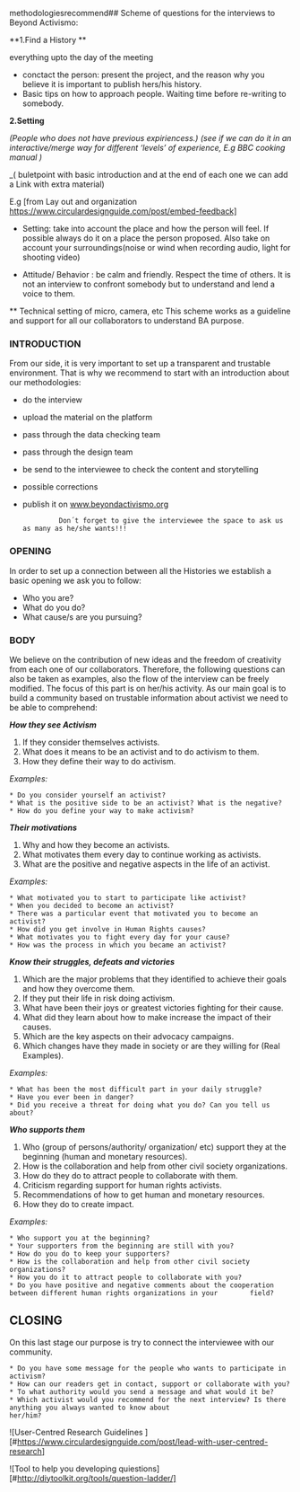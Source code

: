 methodologiesrecommend## Scheme of questions for the interviews to Beyond Activismo:

**1.Find a History **

   everything upto the day of the meeting 
  
  - conctact the person: present the project, and the reason why you believe it is important to publish hers/his history.
  - Basic tips on how to approach people. Waiting time before re-writing to somebody.
  
   
**2.Setting**

_(People who does not have previous expiriencess.)_
_(see if we can do it in an interactive/merge way for different ‘levels’ of experience, E.g BBC cooking manual )_

_( buletpoint  with basic introduction and at the end of each one we can add a Link with extra material) 

E.g [from Lay out and organization https://www.circulardesignguide.com/post/embed-feedback]


* Setting: take into account the place and how the person will feel. If possible always do it on a place the person proposed. Also take on account your surroundings(noise or wind when recording audio, light for shooting video)

* Attitude/ Behavior : be calm and friendly. Respect the time of others. It is not an interview to confront somebody but to understand and lend a voice to them.

** Technical setting of micro, camera, etc
This scheme works as a guideline and support for all our collaborators to understand BA purpose.


### INTRODUCTION

   From our side, it is very important to set up a transparent and trustable environment.
   That is why we recommend to start with an introduction about our methodologies:

   * do the interview
   * upload the material on the platform
   * pass through the data checking team
   * pass through the design team
   * be send to the interviewee to check the content and storytelling
   * possible corrections
   * publish it on www.beyondactivismo.org

                  
                  Don´t forget to give the interviewee the space to ask us as many as he/she wants!!!


### OPENING

  In order to set up a connection between all the Histories we establish a basic opening we ask you to follow:

   * Who you are?
   * What do you do?
   * What cause/s are you pursuing?  


### BODY

   We believe on the contribution of new ideas and the freedom of creativity from each one of our collaborators.
   Therefore, the following questions can also be taken as examples, also the flow of the interview can be freely modified.
   The focus of this part is on her/his activity. As our main goal is to build a community based on trustable information
   about activist we need to be able to comprehend:

 _**How they see Activism**_

   1. If they consider themselves activists.
   2. What does it means to be an activist and to do activism to them.
   3. How they define their way to do activism.

_Examples:_

    * Do you consider yourself an activist?
    * What is the positive side to be an activist? What is the negative?
    * How do you define your way to make activism?

_**Their motivations**_

   1. Why and how they become an activists.
   2. What motivates them every day to continue working as activists.
   3. What are the positive and negative aspects in the life of an activist.

_Examples:_

    * What motivated you to start to participate like activist?
    * When you decided to become an activist?
    * There was a particular event that motivated you to become an activist?
    * How did you get involve in Human Rights causes?
    * What motivates you to fight every day for your cause?
    * How was the process in which you became an activist?

_**Know their struggles, defeats and victories**_

   1. Which are the major problems that they identified to achieve their goals and how they overcome them.
   2. If they put their life in risk doing activism.
   3. What have been their joys or greatest victories fighting for their cause.
   4. What did they learn about how to make increase the impact of their causes.
   5. Which are the key aspects on their advocacy campaigns.
   6. Which changes have they made in society or are they willing for (Real Examples).

_Examples:_

    * What has been the most difficult part in your daily struggle?
    * Have you ever been in danger?
    * Did you receive a threat for doing what you do? Can you tell us about?


_**Who supports them**_

   1. Who (group of persons/authority/ organization/ etc) support they at the beginning (human and monetary resources).
   2. How is the collaboration and help from other civil society organizations.
   3. How do they do to attract people to collaborate with them.
   4. Criticism regarding support for human rights activists.
   5. Recommendations of how to get human and monetary resources.
   6. How they do to create impact.

_Examples:_

    * Who support you at the beginning?
    * Your supporters from the beginning are still with you?
    * How do you do to keep your supporters?
    * How is the collaboration and help from other civil society organizations?
    * How you do it to attract people to collaborate with you?
    * Do you have positive and negative comments about the cooperation between different human rights organizations in your        field?


## CLOSING

On this last stage our purpose is try to connect the interviewee with our community.

    * Do you have some message for the people who wants to participate in activism?
    * How can our readers get in contact, support or collaborate with you?
    * To what authority would you send a message and what would it be?
    * Which activist would you recommend for the next interview? Is there anything you always wanted to know about
    her/him?



![User-Centred Research Guidelines ][#https://www.circulardesignguide.com/post/lead-with-user-centred-research]

![Tool to help you developing quiestions][#http://diytoolkit.org/tools/question-ladder/]
